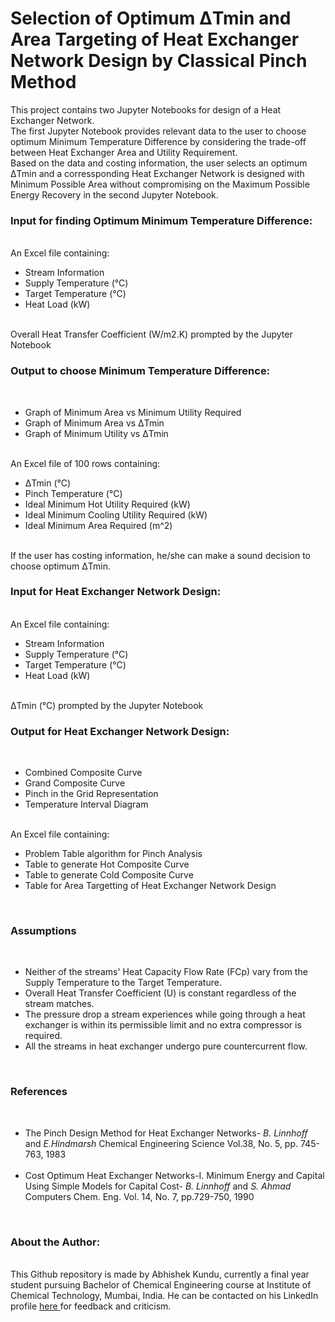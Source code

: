 # Selection of Optimum ΔTmin and Area Targeting of Heat Exchanger Network Design by Classical Pinch Method
This project contains two Jupyter Notebooks for design of a Heat Exchanger Network. <br> The first Jupyter Notebook provides relevant data to the user to choose optimum Minimum Temperature Difference by considering the trade-off between Heat Exchanger Area and Utility Requirement. <br> Based on the data and costing information, the user selects an optimum ΔTmin and a corressponding Heat Exchanger Network is designed with Minimum Possible Area without compromising on the Maximum Possible Energy Recovery in the second Jupyter Notebook.
<br>
<h3>Input for finding Optimum Minimum Temperature Difference: </h3>
<br>
An Excel file containing: <br>
<ul>
  <li> Stream Information</li>
  <li> Supply Temperature (°C)</li>
  <li> Target Temperature (°C)</li>
  <li> Heat Load (kW)</li>
</ul> <br>
Overall Heat Transfer Coefficient (W/m2.K) prompted by the Jupyter Notebook 
<br>
<h3> Output to choose Minimum Temperature Difference: </h3> <br>
<ul>
  <li> Graph of Minimum Area vs Minimum Utility Required </li>
  <li> Graph of Minimum Area vs ΔTmin </li>
  <li> Graph of Minimum Utility vs ΔTmin </li>
</ul> <br>
An Excel file of 100 rows containing: <br>
<ul>
  <li> ΔTmin (°C) </li>
  <li> Pinch Temperature (°C) </li>
  <li> Ideal Minimum Hot Utility Required (kW) </li>
  <li> Ideal Minimum Cooling Utility Required (kW) </li>
  <li> Ideal Minimum Area Required (m^2) </li>
 </ul> <br>
If the user has costing information, he/she can make a sound decision to choose optimum ΔTmin.
<br>
<h3> Input for Heat Exchanger Network Design: </h3> <br>
An Excel file containing: <br>
<ul>
  <li> Stream Information</li>
  <li> Supply Temperature (°C)</li>
  <li> Target Temperature (°C)</li>
  <li> Heat Load (kW)</li>
</ul> <br>
ΔTmin (°C) prompted by the Jupyter Notebook <br>
<h3> Output for Heat Exchanger Network Design: </h3> <br>
<ul>
  <li> Combined Composite Curve </li>
  <li> Grand Composite Curve </li>
  <li> Pinch in the Grid Representation </li>
  <li> Temperature Interval Diagram </li>
  </ul> <br>
  An Excel file containing: <br>
  <ul>
  <li> Problem Table algorithm for Pinch Analysis </li>
  <li> Table to generate Hot Composite Curve </li>
  <li> Table to generate Cold Composite Curve </li>
  <li> Table for Area Targetting of Heat Exchanger Network Design </li>
  </ul>
<br>
<h3> Assumptions </h3> <br>
<ul>
  <li> Neither of the streams' Heat Capacity Flow Rate (FCp) vary from the Supply Temperature to the Target Temperature. </li>
  <li> Overall Heat Transfer Coefficient (U) is constant regardless of the stream matches. </li>
  <li> The pressure drop a stream experiences while going through a heat exchanger is within its permissible limit and no extra compressor is required. </li>
  <li> All the streams in heat exchanger undergo pure countercurrent flow. </li>
  </ul>
<br>
<h3> References </h3>
<br>
<ul>
<li>The Pinch Design Method for Heat Exchanger Networks- <i> B. Linnhoff </i> and <i> E.Hindmarsh </i> Chemical Engineering Science Vol.38, No. 5, pp. 745-763, 1983 </li> <br>
<li> Cost Optimum Heat Exchanger Networks-I. Minimum Energy and Capital Using Simple Models for Capital Cost- <i> B. Linnhoff </i> and <i> S. Ahmad </i> Computers Chem. Eng. Vol. 14, No. 7, pp.729-750, 1990 </li>
</ul>
<br>
<h3> About the Author: </h3> <br>
This Github repository is made by Abhishek Kundu, currently a final year student pursuing Bachelor of Chemical Engineering course at Institute of Chemical Technology, Mumbai, India. He can be contacted on his LinkedIn profile <a href = "https://www.linkedin.com/in/abhishek-kundu-a77356166"> here </a> for feedback and criticism. 

